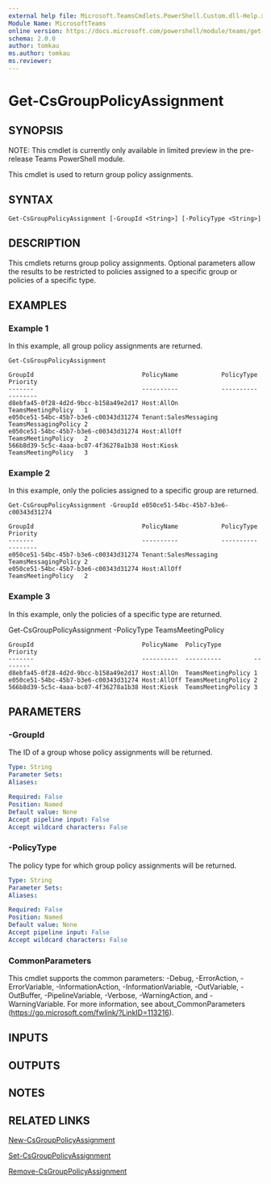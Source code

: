 ```yaml
---
external help file: Microsoft.TeamsCmdlets.PowerShell.Custom.dll-Help.xml
Module Name: MicrosoftTeams
online version: https://docs.microsoft.com/powershell/module/teams/get-csgrouppolicyassignment
schema: 2.0.0
author: tomkau
ms.author: tomkau
ms.reviewer:
---
```


# Get-CsGroupPolicyAssignment

## SYNOPSIS
NOTE: This cmdlet is currently only available in limited preview in the pre-release Teams PowerShell module.

This cmdlet is used to return group policy assignments.

## SYNTAX

```
Get-CsGroupPolicyAssignment [-GroupId <String>] [-PolicyType <String>]
```

## DESCRIPTION
This cmdlets returns group policy assignments.  Optional parameters allow the results to be restricted to policies assigned to a specific group or policies of a specific type.

## EXAMPLES

### Example 1
In this example, all group policy assignments are returned.

```
Get-CsGroupPolicyAssignment 

GroupId                              PolicyName            PolicyType           Priority
-------                              ----------            ----------           --------
d8ebfa45-0f28-4d2d-9bcc-b158a49e2d17 Host:AllOn            TeamsMeetingPolicy   1
e050ce51-54bc-45b7-b3e6-c00343d31274 Tenant:SalesMessaging TeamsMessagingPolicy 2
e050ce51-54bc-45b7-b3e6-c00343d31274 Host:AllOff           TeamsMeetingPolicy   2
566b8d39-5c5c-4aaa-bc07-4f36278a1b38 Host:Kiosk            TeamsMeetingPolicy   3
```

### Example 2
In this example, only the policies assigned to a specific group are returned.

```
Get-CsGroupPolicyAssignment -GroupId e050ce51-54bc-45b7-b3e6-c00343d31274

GroupId                              PolicyName            PolicyType           Priority
-------                              ----------            ----------           --------
e050ce51-54bc-45b7-b3e6-c00343d31274 Tenant:SalesMessaging TeamsMessagingPolicy 2
e050ce51-54bc-45b7-b3e6-c00343d31274 Host:AllOff           TeamsMeetingPolicy   2
```

### Example 3
In this example, only the policies of a specific type are returned.

Get-CsGroupPolicyAssignment -PolicyType TeamsMeetingPolicy

```
GroupId                              PolicyName  PolicyType         Priority
-------                              ----------  ----------         --------
d8ebfa45-0f28-4d2d-9bcc-b158a49e2d17 Host:AllOn  TeamsMeetingPolicy 1
e050ce51-54bc-45b7-b3e6-c00343d31274 Host:AllOff TeamsMeetingPolicy 2
566b8d39-5c5c-4aaa-bc07-4f36278a1b38 Host:Kiosk  TeamsMeetingPolicy 3
```

## PARAMETERS

### -GroupId
The ID of a group whose policy assignments will be returned.

```yaml
Type: String
Parameter Sets:
Aliases:

Required: False
Position: Named
Default value: None
Accept pipeline input: False
Accept wildcard characters: False
```

### -PolicyType
The policy type for which group policy assignments will be returned.

```yaml
Type: String
Parameter Sets:
Aliases:

Required: False
Position: Named
Default value: None
Accept pipeline input: False
Accept wildcard characters: False
```

### CommonParameters
This cmdlet supports the common parameters: -Debug, -ErrorAction, -ErrorVariable, -InformationAction, -InformationVariable, -OutVariable, -OutBuffer, -PipelineVariable, -Verbose, -WarningAction, and -WarningVariable.
For more information, see about_CommonParameters (https://go.microsoft.com/fwlink/?LinkID=113216).

## INPUTS

## OUTPUTS

## NOTES

## RELATED LINKS

[New-CsGroupPolicyAssignment]()

[Set-CsGroupPolicyAssignment]()

[Remove-CsGroupPolicyAssignment]()

